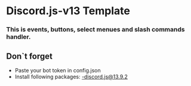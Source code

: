 # Discord.js-v13 Template
### This is events, buttons, select menues and slash commands handler.

## Don`t forget
* Paste your bot token in config.json
* Install following packages:
  -discord.js@13.9.2
